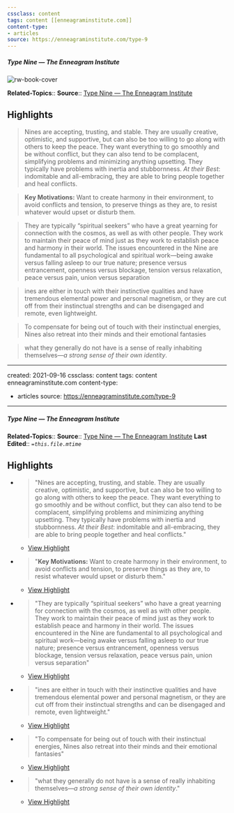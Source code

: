 ```yaml
---
cssclass: content
tags: content [[enneagraminstitute.com]]
content-type: 
- articles
source: https://enneagraminstitute.com/type-9
---
```

##### Type Nine — The Enneagram Institute
![rw-book-cover](https://readwise-assets.s3.amazonaws.com/static/images/article4.6bc1851654a0.png)

**Related-Topics**:: 
**Source**:: [Type Nine — The Enneagram Institute](https://enneagraminstitute.com/type-9)

## Highlights

> Nines are accepting, trusting, and stable. They are usually creative, optimistic, and supportive, but can also be too willing to go along with others to keep the peace. They want everything to go smoothly and be without conflict, but they can also tend to be complacent, simplifying problems and minimizing anything upsetting. They typically have problems with inertia and stubbornness. *At their Best*: indomitable and all-embracing, they are able to bring people together and heal conflicts.


> **Key Motivations:** Want to create harmony in their environment, to avoid conflicts and tension, to preserve things as they are, to resist whatever would upset or disturb them.


> They are typically “spiritual seekers” who have a great yearning for connection with the cosmos, as well as with other people. They work to maintain their peace of mind just as they work to establish peace and harmony in their world. The issues encountered in the Nine are fundamental to all psychological and spiritual work—being awake versus falling asleep to our true nature; presence versus entrancement, openness versus blockage, tension versus relaxation, peace versus pain, union versus separation


> ines are either in touch with their instinctive qualities and have tremendous elemental power and personal magnetism, or they are cut off from their instinctual strengths and can be disengaged and remote, even lightweight.


> To compensate for being out of touch with their instinctual energies, Nines also retreat into their minds and their emotional fantasies


> what they generally do not have is a sense of really inhabiting themselves—*a strong sense of their own identity*.

---
created: 2021-09-16
cssclass: content
tags: content enneagraminstitute.com
content-type: 
- articles
source: https://enneagraminstitute.com/type-9
---
##### Type Nine — The Enneagram Institute
**Related-Topics**:: 
**Source**:: [Type Nine — The Enneagram Institute](https://enneagraminstitute.com/type-9)
**Last Edited**:: *`=this.file.mtime`*

## Highlights
- > "Nines are accepting, trusting, and stable. They are usually creative, optimistic, and supportive, but can also be too willing to go along with others to keep the peace. They want everything to go smoothly and be without conflict, but they can also tend to be complacent, simplifying problems and minimizing anything upsetting. They typically have problems with inertia and stubbornness. *At their Best*: indomitable and all-embracing, they are able to bring people together and heal conflicts." 
    - [View Highlight](https://enneagraminstitute.com/type-9?__readwiseLocation=0%2F1%2F0%2F4%2F1%2F0%2F0%2F3%2F0%2F5%2F0%2F2%3A0%2C2%2F1%2F0%2F4%2F1%2F0%2F0%2F3%2F0%2F5%2F0%2F2%3A91#:~:text=Nines%20are%20accepting%2C%20trusting%2C%20and%2Cpeople%20together%20and%20heal%20conflicts.)
- > "**Key Motivations:** Want to create harmony in their environment, to avoid conflicts and tension, to preserve things as they are, to resist whatever would upset or disturb them." 
    - [View Highlight](https://enneagraminstitute.com/type-9?__readwiseLocation=0%2F0%2F3%2F0%2F4%2F1%2F0%2F0%2F3%2F0%2F5%2F0%2F2%3A0%2C1%2F3%2F0%2F4%2F1%2F0%2F0%2F3%2F0%2F5%2F0%2F2%3A157#:~:text=Key%20Motivations%3A%C2%A0Want%20to%20create%20harmony%2Cwould%20upset%20or%20disturb%20them.)
- > "They are typically “spiritual seekers” who have a great yearning for connection with the cosmos, as well as with other people. They work to maintain their peace of mind just as they work to establish peace and harmony in their world. The issues encountered in the Nine are fundamental to all psychological and spiritual work—being awake versus falling asleep to our true nature; presence versus entrancement, openness versus blockage, tension versus relaxation, peace versus pain, union versus separation" 
    - [View Highlight](https://enneagraminstitute.com/type-9?__readwiseLocation=2%2F1%2F0%2F6%2F1%2F0%2F0%2F3%2F0%2F5%2F0%2F2%3A104%2C2%2F1%2F0%2F6%2F1%2F0%2F0%2F3%2F0%2F5%2F0%2F2%3A608#:~:text=They%20are%20typically%20%E2%80%9Cspiritual%20seekers%E2%80%9D%2Cversus%20pain%2C%20union%20versus%20separation)
- > "ines are either in touch with their instinctive qualities and have tremendous elemental power and personal magnetism, or they are cut off from their instinctual strengths and can be disengaged and remote, even lightweight." 
    - [View Highlight](https://enneagraminstitute.com/type-9?__readwiseLocation=0%2F2%2F0%2F6%2F1%2F0%2F0%2F3%2F0%2F5%2F0%2F2%3A254%2C0%2F2%2F0%2F6%2F1%2F0%2F0%2F3%2F0%2F5%2F0%2F2%3A476#:~:text=ines%20are%20either%20in%20touch%2Cdisengaged%20and%20remote%2C%20even%20lightweight.)
- > "To compensate for being out of touch with their instinctual energies, Nines also retreat into their minds and their emotional fantasies" 
    - [View Highlight](https://enneagraminstitute.com/type-9?__readwiseLocation=0%2F3%2F0%2F6%2F1%2F0%2F0%2F3%2F0%2F5%2F0%2F2%3A0%2C0%2F3%2F0%2F6%2F1%2F0%2F0%2F3%2F0%2F5%2F0%2F2%3A135#:~:text=ines%20are%20either%20in%20touch%2Cminds%20and%20their%20emotional%20fantasies)
- > "what they generally do not have is a sense of really inhabiting themselves—*a strong sense of their own identity*." 
    - [View Highlight](https://enneagraminstitute.com/type-9?__readwiseLocation=2%2F4%2F0%2F6%2F1%2F0%2F0%2F3%2F0%2F5%2F0%2F2%3A340%2C4%2F4%2F0%2F6%2F1%2F0%2F0%2F3%2F0%2F5%2F0%2F2%3A1#:~:text=what%20they%20generally%20do%20not%2Csense%20of%20their%20own%20identity.)
